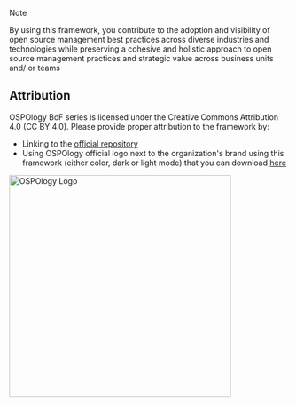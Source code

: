 > [!NOTE]  
> By using this framework, you contribute to the adoption and visibility of open source management best practices across diverse industries and technologies while preserving a cohesive and holistic approach to open source management practices and strategic value across business units and/ or teams

## Attribution

OSPOlogy BoF series is licensed under the Creative Commons Attribution 4.0 (CC BY 4.0). Please provide proper attribution to the framework by:

- Linking to the [official repository](https://github.com/todogroup/ospology/)
- Using OSPOlogy official logo next to the organization's brand using this framework (either color, dark or light mode) that you can download [here](https://github.com/todogroup/artwork?tab=readme-ov-file#ospology-logos)

<img src="https://github.com/user-attachments/assets/ef566921-0a28-492d-a7e8-b91b429f526c" alt="OSPOlogy Logo" width="400">
